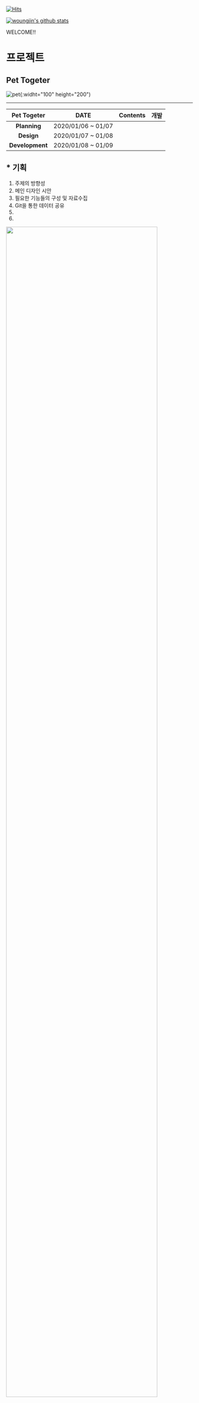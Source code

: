 


  
[![Hits](https://hits.seeyoufarm.com/api/count/incr/badge.svg?url=https%3A%2F%2Fgithub.com%2Fwoungjin&count_bg=%2379C83D&title_bg=%23555555&icon=&icon_color=%23E7E7E7&title=hits&edge_flat=false)](https://hits.seeyoufarm.com)
 
[![woungjin's github stats](https://github-readme-stats.vercel.app/api?username=woungjin)](https://github.com/anuraghazra/github-readme-stats)
<p> WELCOME!! </p>



# 프로젝트 </h2>
## Pet Togeter 
![pet](https://user-images.githubusercontent.com/74219139/103889209-62524580-5129-11eb-9542-98ea94bc21db.PNG){:widht="100" height="200")

- - -
| **Pet Togeter** | **DATE** | **Contents** | **개발** |
|:---:|:---:|:---:|:---:|
|  **Planning** | 2020/01/06 ~ 01/07 | | | 
|  **Design** | 2020/01/07 ~ 01/08 | | |   
| **Development**  | 2020/01/08 ~ 01/09 | | | 

## * 기획
1. 주제의 방향성
2. 메인 디자인 시안
3. 필요한 기능들의 구성 및 자료수집
4. Git을 통한 데이터 공유
5. 
6. 


<img src="https://user-images.githubusercontent.com/23310187/34244435-91eab306-e668-11e7-8063-735dff683bf8.png" width="90%"></img>
